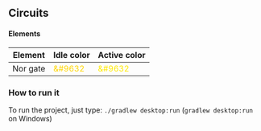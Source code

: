 ## Circuits

#### Elements
|Element|Idle color|Active color|
|-------|----------|------------|
|Nor gate|<span style="color:FFD600">&#9632</span>|<span style="color:FFEA00">&#9632</span>|

### How to run it
To run the project, just type: `./gradlew desktop:run` (`gradlew desktop:run` on Windows)